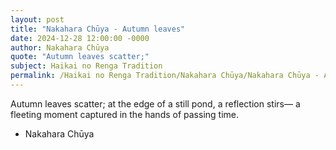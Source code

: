 ```yaml
---
layout: post
title: "Nakahara Chūya - Autumn leaves"
date: 2024-12-28 12:00:00 -0000
author: Nakahara Chūya
quote: "Autumn leaves scatter;"
subject: Haikai no Renga Tradition
permalink: /Haikai no Renga Tradition/Nakahara Chūya/Nakahara Chūya - Autumn leaves
---
```


Autumn leaves scatter;
at the edge of a still pond,
a reflection stirs—
a fleeting moment captured
in the hands of passing time.

- Nakahara Chūya
